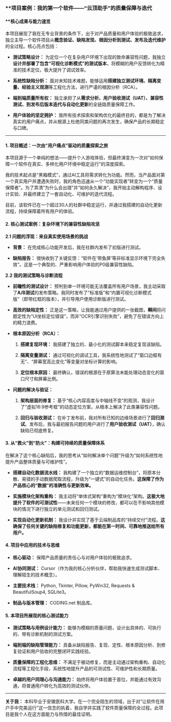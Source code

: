 ### **项目案例：我的第一个软件——“云顶助手”的质量保障与迭代

#### **核心成果与能力速览

本项目展现了我在无专业背景的条件下，出于对产品质量和用户体验的极致追求，独立主导一个软件项目从**概念验证、缺陷发现、根因分析到测试、发布及迭代维护**的全过程。核心亮点包括：

- **测试策略设计：** 为定位一个在复杂用户环境下出现的致命兼容性问题，我独立**设计并部署了包含“可视化诊断模式”的测试版本**，将模糊的用户反馈转化为精准的技术定位，极大提升了调试效率。
    
- **系统性缺陷分析：** 面对未知技术难题，能够运用**搭建独立测试环境、隔离变量、经验主义观测**等工程化方法，进行严谨的根因分析（RCA）。
    
- **端到端质量所有权：** 独立承担了从**需求分析、用户验收测试（UAT）、兼容性测试、到发布后版本迭代与自动化更新**的全链路质量保障工作。
    
- **用户体验的坚定拥护：** 我所有技术探索和架构优化的最终目的，都是为了解决真实的用户痛点，并从根源上杜绝同类问题的再次发生，确保产品的长期稳定与口碑。
    

---

#### **1. 项目概述：一次由“用户痛点”驱动的质量探索之旅**

本项目源于一个单纯的想法——提升个人游戏体验，但最终演变为一次对“如何保障一个软件在真实、多样化用户环境中稳定运行”的深度探索。

我的技术起点是“黑箱模式”，通过AI工具将需求转化为功能。然而，当产品面对第一个真实用户并遭遇失败时，我的角色迅速从一个“功能实现者”转变为一个“质量保障者”。为了弄清“为什么会出错”并“如何永久解决”，我开始主动解构程序、设计实验、并最终建立了一套自动化、可维护的迭代流程。

目前，该软件已在一个超过30人的社群中稳定运行，并通过我搭建的自动化更新流程，持续保障着所有用户的体验。

#### **2. 核心测试案例：复杂环境下的兼容性缺陷攻坚**

**2.1 问题的浮现：来自真实使用场景的挑战**

- **背景：** 在完成核心功能开发后，我在社群内发布了初版进行测试。
    
- **缺陷报告：** 很快收到了关键反馈：“软件在‘带鱼屏’等非标准显示环境下完全失效”。这是一个典型的、严重影响用户体验的P0级兼容性缺陷。
    

**2.2 我的测试策略与诊断流程**

- **前瞻性的测试设计：** 预判到单一环境可能无法覆盖所有用户场景，我主动采取了**A/B测试**的发布策略。我同时发布了“标准版”和“内置可视化诊断模式版”（即带红框的版本），并引导用户使用诊断版进行测试。
    
- **高效的缺陷定性：** 正是这一策略，让我能通过用户提供的一张截图，**瞬间**将问题定性为“UI坐标定位错误”，而非“OCR引擎识别失败”，避免了在错误方向上的精力浪费。
    
- **根本原因分析（RCA）：**
    
    1. **搭建复现环境：** 我搭建了独立的、最小化的测试脚本来稳定复现该缺陷。
        
    2. **隔离变量测试：** 通过可视化的调试工具，我系统性地测试了“窗口边框有无”、“屏幕宽高比变化”等变量对坐标计算的影响。
        
    3. **定位根本原因：** 最终确认，错误的根源在于原算法未能处理动态变化的窗口尺寸和屏幕比例。
        
- **问题的解决与验证：**
    
    1. **架构层面的修复：** 基于“核心内容高度与中轴线不变”的观测，我设计了“虚拟16:9参考框”的动态定位方案，从根本上解决了此类兼容性问题。
        
    2. **回归与验收测试：** 在补丁发布前，我对所有已知的边缘场景进行了**回归测试**。发布后，我与最初报告问题的用户进行了**用户验收测试（UAT）**，确认缺陷已彻底修复。
        

#### **3. 从“救火”到“防火”：构建可持续的质量保障体系**

在解决了这个核心缺陷后，我的思考从“如何解决单个问题”升级为“如何系统性地提升产品整体质量与可维护性”。

- **搭建自动化数据流水线：** 我构建了一个独立的“数据运维控制台”，将原本分散、易错的手动数据爬取流程，升级为“一键式”的自动化任务。**这保障了作为产品核心的“数据”的准确性与更新效率。**
    
- **实施模块化架构重构：** 我主动将“单体式架构”重构为“模块化”架构。**这极大地提升了软件的可测试性**——未来任何一个模块的修改，都可以在不影响其他模块的情况下进行独立的单元测试和回归测试。
    
- **实现自动化更新机制：** 我设计并实现了基于云端制品库的“持续交付”流程。**这确保了任何关键的缺陷修复和功能更新，都能在第一时间、可靠地推送给所有用户。**
    

#### **4. 项目中应用的技术与思维**

- **核心驱动：** 保障产品质量的责任心与对用户体验的极致追求。
    
- **AI协同测试：** Cursor（作为我的核心分析伙伴，帮助我快速生成测试脚本、理解陌生的技术概念）。
    
- **主要技术栈：** Python, Tkinter, Pillow, PyWin32, Requests & BeautifulSoup4, SQLite3。
    
- **制品与版本管理：** CODING.net 制品库。
    

#### **5. 本项目所展现的核心测试能力**

- **测试策略与用例设计能力：** 能够为模糊的质量问题，设计出具体的、可执行的、带有诊断机制的测试方案。
    
- **端到端的缺陷管理能力：** 具备从缺陷报告、复现、定性、根本原因分析、到修复验证和用户验收的完整闭环实践经验。
    
- **质量保障的工程化思维：** 不满足于被动修复，而是主动通过架构重构、自动化流程等工程化手段，系统性地提升产品的可测试性、可维护性和长期质量。
    
- **卓越的用户同理心与沟通能力：** 始终将用户体验置于首位，并能通过有效沟通，将普通用户转化为高效的测试伙伴。
    

---

**关于我：** 本科毕业于安徽医科大学。在一个完全陌生的领域，出于对“让软件在用户手中完美运行”这一信念的执着，我自学并实践了软件质量保障的全过程。此项目是我个人在这方面能力与热情的最佳证明。